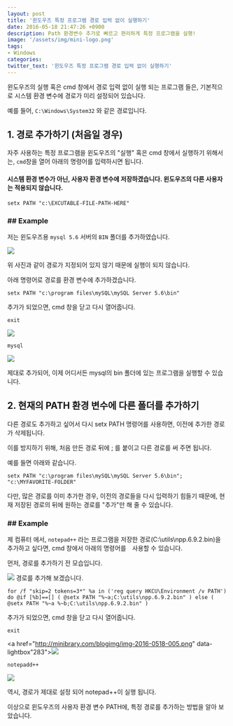```yaml
---
layout: post
title: '윈도우즈 특정 프로그램 경로 입력 없이 실행하기'
date: 2016-05-18 21:47:26 +0900
description: Path 환경변수 추가로 빠르고 편리하게 특정 프로그램을 실행!
image: '/assets/img/mini-logo.png'
tags:
- Windows
categories:
twitter_text: '윈도우즈 특정 프로그램 경로 입력 없이 실행하기'
---
```


윈도우즈의 실행 혹은 cmd 창에서 경로 입력 없이 실행 되는 프로그램 들은, 기본적으로 시스템 환경 변수에 경로가 미리 설정되어 있습니다.

예를 들어, `C:\Windows\System32` 와 같은 경로입니다.

## 1. 경로 추가하기 (처음일 경우)

자주 사용하는 특정 프로그램을 윈도우즈의 "실행" 혹은 cmd 창에서 실행하기 위해서는, `cmd`창을 열어 아래의 명령어를 입력하시면 됩니다.

#### 시스템 환경 변수가 아닌, 사용자 환경 변수에 저장하겠습니다. 윈도우즈의 다른 사용자는 적용되지 않습니다.

```
setx PATH "c:\EXCUTABLE-FILE-PATH-HERE"
```

### ## Example ##

저는 윈도우즈용 `mysql 5.6` 서버의 `BIN` 폴더를 추가하였습니다.

<a href="http://minibrary.com/blogimg/img-2016-0518-001.png" data-lightbox="283"><img class="alignnone" src="http://minibrary.com/blogimg/img-2016-0518-001.png"></a>

위 사진과 같이 경로가 지정되어 있지 않기 때문에 실행이 되지 않습니다.

아래 명령어로 경로를 환경 변수에 추가하겠습니다.

```
setx PATH "c:\program files\mySQL\mySQL Server 5.6\bin"
```

추가가 되었으면, cmd 창을 닫고 다시 열어줍니다.

```
exit
```
<a href="http://minibrary.com/blogimg/img-2016-0518-002.png" data-lightbox="283"><img class="alignnone" src="http://minibrary.com/blogimg/img-2016-0518-002.png"></a>

```
mysql
```

<a href="http://minibrary.com/blogimg/img-2016-0518-003.png" data-lightbox="283"><img class="alignnone" src="http://minibrary.com/blogimg/img-2016-0518-003.png"></a>

제대로 추가되어, 이제 어디서든 mysql의 bin 폴더에 있는 프로그램을 실행할 수 있습니다.

## 2. 현재의 PATH 환경 변수에 다른 폴더를 추가하기

다른 경로도 추가하고 싶어서 다시 setx PATH 명령어를 사용하면, 이전에 추가한 경로가 삭제됩니다.

이를 방지하기 위해, 처음 만든 경로 뒤에 ; 를 붙이고 다른 경로를 써 주면 됩니다.

예를 들면 아래와 같습니다.

```
setx PATH "c:\program files\mySQL\mySQL Server 5.6\bin"; "c:\MYFAVORITE-FOLDER"
```

다만, 많은 경로를 이미 추가한 경우, 이전의 경로들을 다시 입력하기 힘들기 때문에, 현재 저장된 경로의 뒤에 원하는 경로를 "추가"만 해 줄 수 있습니다.

### ## Example ##

제 컴퓨터 에서, `notepad++` 라는 프로그램을 저장한 경로(C:\utils\npp.6.9.2.bin)을 추가하고 싶다면, cmd 창에서 아래의 명령어를　사용할 수 있습니다.

먼저, 경로를 추가하기 전 모습입니다.

<a href="http://minibrary.com/blogimg/img-2016-0518-004.png" data-lightbox="283"><img src="http://minibrary.com/blogimg/img-2016-0518-004.png"></a>
경로를 추가해 보겠습니다.

```
for /f "skip=2 tokens=3*" %a in ('reg query HKCU\Environment /v PATH') do @if [%b]==[] ( @setx PATH "%~a;C:\utils\npp.6.9.2.bin" ) else ( @setx PATH "%~a %~b;C:\utils\npp.6.9.2.bin" )
```

추가가 되었으면, cmd 창을 닫고 다시 열어줍니다.

```
exit
```

<a href="http://minibrary.com/blogimg/img-2016-0518-005.png" data-lightbox"283"><img src="http://minibrary.com/blogimg/img-2016-0518-005.png">

```
notepadd++
```

<a href="http://minibrary.com/blogimg/img-2016-0518-006.png" data-lightbox="283"><img src="http://minibrary.com/blogimg/img-2016-0518-006.png"></a>

역시, 경로가 제대로 설정 되어 notepad++이 실행 됩니다.

이상으로 윈도우즈의 사용자 환경 변수 PATH에, 특정 경로를 추가하는 방법을 알아 보았습니다.
